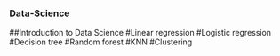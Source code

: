 ### Data-Science
##Introduction to Data Science
#Linear regression
#Logistic regression
#Decision tree
#Random forest
#KNN
#Clustering
